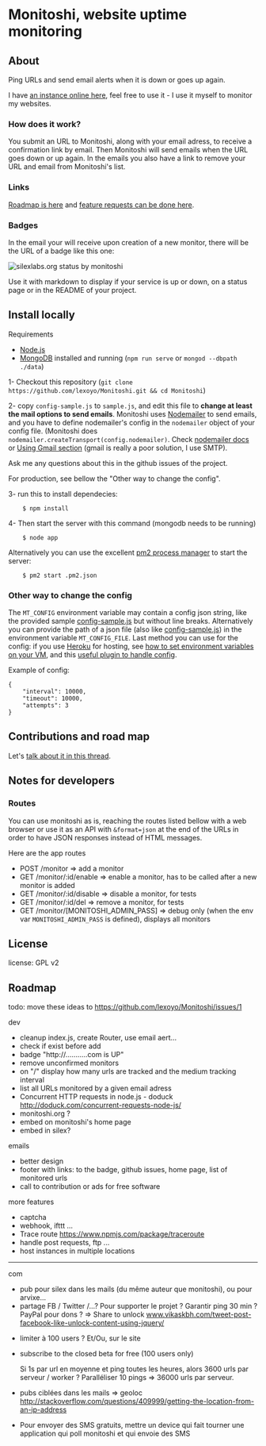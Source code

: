 # Monitoshi, website uptime monitoring

## About

Ping URLs and send email alerts when it is down or goes up again.

I have [an instance online here](https://monitoshi.herokuapp.com/), feel free to use it - I use it myself to monitor my websites.

### How does it work?

You submit an URL to Monitoshi, along with your email adress, to receive a confirmation link by email. Then Monitoshi will send emails when the URL goes down or up again. In the emails you also have a link to remove your URL and email from Monitoshi's list.

### Links

[Roadmap is here](https://github.com/lexoyo/Monitoshi/issues/1) and [feature requests can be done here](https://github.com/lexoyo/Monitoshi/issues/).

### Badges

In the email your will receive upon creation of a new monitor, there will be the URL of a badge like this one:

![silexlabs.org status by monitoshi](http://monitoshi.lexoyo.me/badge/1477987707192-1847)

Use it with markdown to display if your service is up or down, on a status page or in the README of your project.

## Install locally

Requirements

* [Node.js](http://nodejs.org/)
* [MongoDB](https://www.mongodb.org/) installed and running (`npm run serve` or `mongod --dbpath ./data`)

1- Checkout this repository (`git clone https://github.com/lexoyo/Monitoshi.git && cd Monitoshi`)

2- copy `config-sample.js` to `sample.js`, and edit this file to **change at least the mail options to send emails**. Monitoshi uses [Nodemailer](https://nodemailer.com/) to send emails, and you have to define nodemailer's config in the `nodemailer` object of your config file. (Monitoshi does `nodemailer.createTransport(config.nodemailer)`. Check [nodemailer docs](https://nodemailer.com/) or [Using Gmail section](https://nodemailer.com/using-gmail/) (gmail is really a poor solution, I use SMTP).

Ask me any questions about this in the github issues of the project.

For production, see bellow the "Other way to change the config".

3- run this to install dependecies:

```
    $ npm install
```

4- Then start the server with this command (mongodb needs to be running)

```
    $ node app
```

Alternatively you can use the excellent [pm2 process manager](http://pm2.keymetrics.io/) to start the server:

```
    $ pm2 start .pm2.json
```

### Other way to change the config

The `MT_CONFIG` environment variable may contain a config json string, like the provided sample [config-sample.js](https://github.com/lexoyo/Monitoshi/blob/master/config-sample.js) but without line breaks. Alternatively you can provide the path of a json file (also like [config-sample.js](https://github.com/lexoyo/Monitoshi/blob/master/config-sample.js)) in the environment variable `MT_CONFIG_FILE`. Last method you can use for the config: if you use [Heroku](https://www.heroku.com) for hosting, see [how to set environment variables on your VM](https://devcenter.heroku.com/articles/config-vars), and this [useful plugin to handle config](https://github.com/ddollar/heroku-config).

Example of config:

```
{
    "interval": 10000,
    "timeout": 10000,
    "attempts": 3
}
```

## Contributions and road map

Let's [talk about it in this thread](https://github.com/lexoyo/Monitoshi/issues/1).

## Notes for developers

### Routes

You can use monitoshi as is, reaching the routes listed bellow with a web browser or use it as an API with `&format=json` at the end of the URLs in order to have JSON responses instead of HTML messages.

Here are the app routes

* POST /monitor => add a monitor
* GET /monitor/:id/enable => enable a monitor, has to be called after a new monitor is added
* GET /monitor/:id/disable => disable a monitor, for tests
* GET /monitor/:id/del => remove a monitor, for tests
* GET /monitor/[MONITOSHI_ADMIN_PASS] => debug only (when the env var `MONITOSHI_ADMIN_PASS` is defined), displays all monitors

## License

license: GPL v2

## Roadmap

todo: move these ideas to https://github.com/lexoyo/Monitoshi/issues/1

dev

* cleanup index.js, create Router, use email aert...
* check if exist before add
* badge "http://...........com is UP"
* remove unconfirmed monitors
* on "/" display how many urls are tracked and the medium tracking interval
* list all URLs monitored by a given email adress
* Concurrent HTTP requests in node.js - doduck http://doduck.com/concurrent-requests-node-js/
* monitoshi.org ?
* embed on monitoshi's home page
* embed in silex?

emails

* better design
* footer with links: to the badge, github issues, home page, list of monitored urls
* call to contribution or ads for free software

more features

* captcha
* webhook, ifttt ...
* Trace route https://www.npmjs.com/package/traceroute
* handle post requests, ftp ...
* host instances in multiple locations

___

com

* pub pour silex dans les mails (du même auteur que monitoshi), ou pour arvixe...
* partage FB / Twitter /...? Pour supporter le projet ? Garantir ping 30 min ? PayPal pour dons ?
    => Share to unlock www.vikaskbh.com/tweet-post-facebook-like-unlock-content-using-jquery/

- limiter à 100 users ?
Et/Ou, sur le site
- subscribe to the closed beta for free (100 users only)

  Si 1s par url en moyenne et ping toutes les heures, alors 3600 urls par serveur / worker ? Paralléliser 10 pings => 36000 urls par serveur.

* pubs ciblées dans les mails => geoloc http://stackoverflow.com/questions/409999/getting-the-location-from-an-ip-address

* Pour envoyer des SMS gratuits, mettre un device qui fait tourner une application qui poll monitoshi et qui envoie des SMS

